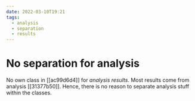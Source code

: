 ```yaml
---
date: 2022-03-10T19:21
tags:
  - analysis
  - separation
  - results
---
```


# No separation for analysis

No own class in [[ac99d6d4]] for *analysis results*. Most results come from analysis [[31377b50]]. Hence, there is no reason to separate analysis stuff within the classes.
